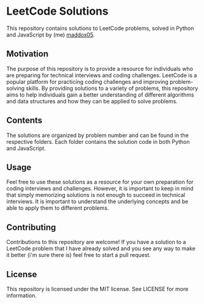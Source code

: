 # LeetCode Solutions
This repository contains solutions to LeetCode problems, solved in Python and JavaScript by (me) [maddox05](https://github.com/maddox05).

## Motivation
The purpose of this repository is to provide a resource for individuals who are preparing for technical interviews and coding challenges. LeetCode is a popular platform for practicing coding challenges and improving problem-solving skills. By providing solutions to a variety of problems, this repository aims to help individuals gain a better understanding of different algorithms and data structures and how they can be applied to solve problems.

## Contents
The solutions are organized by problem number and can be found in the respective folders. Each folder contains the solution code in both Python and JavaScript.

## Usage
Feel free to use these solutions as a resource for your own preparation for coding interviews and challenges. However, it is important to keep in mind that simply memorizing solutions is not enough to succeed in technical interviews. It is important to understand the underlying concepts and be able to apply them to different problems.

## Contributing
Contributions to this repository are welcome! If you have a solution to a LeetCode problem that I have already solved and you see any way to make it better (i'm sure there is) feel free to start a pull request.

## License
This repository is licensed under the MIT license. See LICENSE for more information.
